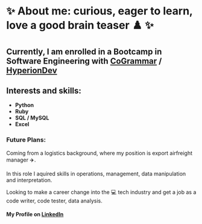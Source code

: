 # ✨ About me: curious, eager to learn, love a good brain teaser :chess_pawn: ✨ 

## Currently, I am enrolled in a Bootcamp in Software Engineering with [CoGrammar](https://skills.cogrammar.com/) / [HyperionDev](https://www.hyperiondev.com/)
## Interests and skills:
- __Python__
- __Ruby__
- __SQL / MySQL__
- __Excel__

### Future Plans:
Coming from a logistics background, where my position is export airfreight manager :airplane:.

In this role I aquired skills in operations, management, data manipulation and interpretation.

Looking to make a career change into the :computer: tech industry and get a job as a code writer, code tester, data analysis.

#### My Profile on [LinkedIn](https://www.linkedin.com/in/daniel-boerescu-49b30411b/) 

<!--
**DANIEL-BOERESCU/DANIEL-BOERESCU** is a ✨ _special_ ✨ repository because its `README.md` (this file) appears on your GitHub profile.

Here are some ideas to get you started:

- 🔭 I’m currently working on ...
- 🌱 I’m currently learning ...
- 👯 I’m looking to collaborate on ...
- 🤔 I’m looking for help with ...
- 💬 Ask me about ...
- 📫 How to reach me: ...
- 😄 Pronouns: ...
- ⚡ Fun fact: ...
-->
